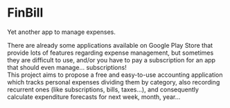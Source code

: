 # FinBill
Yet another app to manage expenses.

There are already some applications available on Google Play Store that provide lots of features regarding expense management, but sometimes they are difficult to use, and/or you have to pay a subscription for an app that should even manage... subscriptions!  
This project aims to propose a free and easy-to-use accounting application which tracks personal expenses dividing them by category, also recording recurrent ones (like subscriptions, bills, taxes…), and consequently calculate expenditure forecasts for next week, month, year...
